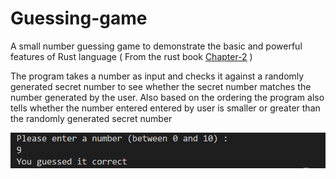 # Guessing-game
A small number guessing game to demonstrate the basic and powerful features of Rust language ( From the rust book [Chapter-2](https://doc.rust-lang.org/book/ch02-00-guessing-game-tutorial.html) )

The program takes a number as input and checks it against a randomly generated secret number to see whether the secret number matches the number generated by the user. Also based on the ordering the program also tells whether the number entered entered by user is smaller or greater than the randomly generated secret number

![output](./readme_img/program-output.png)
